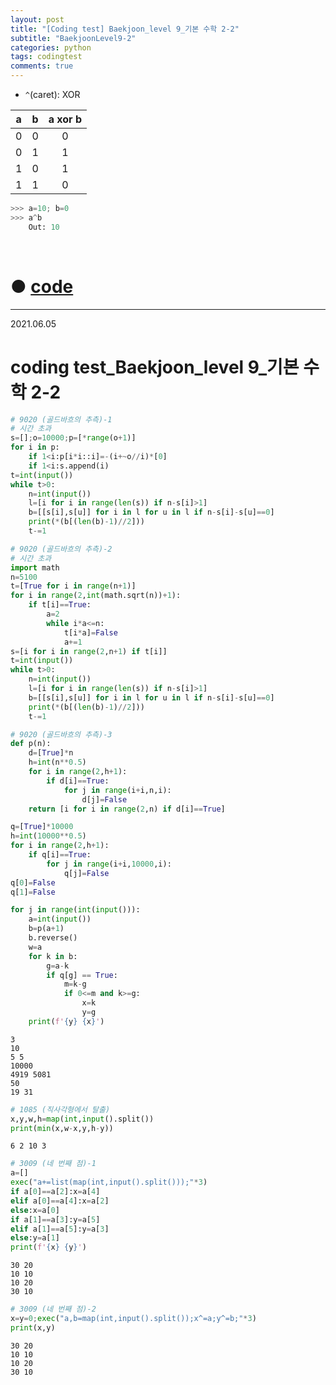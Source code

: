 ```yaml
---
layout: post
title: "[Coding test] Baekjoon_level 9_기본 수학 2-2"
subtitle: "BaekjoonLevel9-2"
categories: python
tags: codingtest
comments: true
---
```


* `^`(caret): XOR

|a|b|a xor b|
|:---:|:---:|:---:|
|0|0|0|
|0|1|1|
|1|0|1|
|1|1|0|

```python
>>> a=10; b=0
>>> a^b
    Out: 10
```

<br>

# ● [code](https://github.com/JeongJaeyoung0/coding_test/blob/3bf5c14b6f622276c0e52aa167acd588543bd022/210605_Baekjoon_coding%20test_level%209_%EA%B8%B0%EB%B3%B8%20%EC%88%98%ED%95%99%202-2.ipynb)

***

2021.06.05
# coding test_Baekjoon_level 9_기본 수학 2-2


```python
# 9020 (골드바흐의 추측)-1
# 시간 초과
s=[];o=10000;p=[*range(o+1)]
for i in p:
    if 1<i:p[i*i::i]=-(i+~o//i)*[0]
    if 1<i:s.append(i)
t=int(input())
while t>0:
    n=int(input())
    l=[i for i in range(len(s)) if n-s[i]>1]
    b=[[s[i],s[u]] for i in l for u in l if n-s[i]-s[u]==0]
    print(*(b[(len(b)-1)//2]))
    t-=1
```


```python
# 9020 (골드바흐의 추측)-2
# 시간 초과
import math
n=5100
t=[True for i in range(n+1)]
for i in range(2,int(math.sqrt(n))+1):
    if t[i]==True:
        a=2
        while i*a<=n:
            t[i*a]=False
            a+=1
s=[i for i in range(2,n+1) if t[i]]
t=int(input())
while t>0:
    n=int(input())
    l=[i for i in range(len(s)) if n-s[i]>1]
    b=[[s[i],s[u]] for i in l for u in l if n-s[i]-s[u]==0]
    print(*(b[(len(b)-1)//2]))
    t-=1
```


```python
# 9020 (골드바흐의 추측)-3
def p(n):
    d=[True]*n
    h=int(n**0.5)
    for i in range(2,h+1):
        if d[i]==True:
            for j in range(i+i,n,i):
                d[j]=False
    return [i for i in range(2,n) if d[i]==True]

q=[True]*10000
h=int(10000**0.5)
for i in range(2,h+1):
    if q[i]==True:
        for j in range(i+i,10000,i):
            q[j]=False
q[0]=False
q[1]=False

for j in range(int(input())):
    a=int(input())
    b=p(a+1)
    b.reverse()
    w=a
    for k in b:
        g=a-k
        if q[g] == True:
            m=k-g
            if 0<=m and k>=g:
                x=k
                y=g
    print(f'{y} {x}')
```

    3
    10
    5 5
    10000
    4919 5081
    50
    19 31
    


```python
# 1085 (직사각형에서 탈출)
x,y,w,h=map(int,input().split())
print(min(x,w-x,y,h-y))
```

    6 2 10 3
    


```python
# 3009 (네 번째 점)-1
a=[]
exec("a+=list(map(int,input().split()));"*3)
if a[0]==a[2]:x=a[4]
elif a[0]==a[4]:x=a[2]
else:x=a[0]
if a[1]==a[3]:y=a[5]
elif a[1]==a[5]:y=a[3]
else:y=a[1]
print(f'{x} {y}')
```

    30 20
    10 10
    10 20
    30 10
    


```python
# 3009 (네 번째 점)-2
x=y=0;exec("a,b=map(int,input().split());x^=a;y^=b;"*3)
print(x,y)
```

    30 20
    10 10
    10 20
    30 10